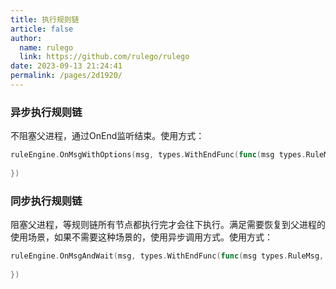```yaml
---
title: 执行规则链
article: false
author: 
  name: rulego
  link: https://github.com/rulego/rulego
date: 2023-09-13 21:24:41
permalink: /pages/2d1920/
---
```


### 异步执行规则链

不阻塞父进程，通过OnEnd监听结束。使用方式：
```go
ruleEngine.OnMsgWithOptions(msg, types.WithEndFunc(func(msg types.RuleMsg, err error) {
	
})
```

### 同步执行规则链

阻塞父进程，等规则链所有节点都执行完才会往下执行。满足需要恢复到父进程的使用场景，如果不需要这种场景的，使用异步调用方式。使用方式：
```go
ruleEngine.OnMsgAndWait(msg, types.WithEndFunc(func(msg types.RuleMsg, err error) {
	
})
```